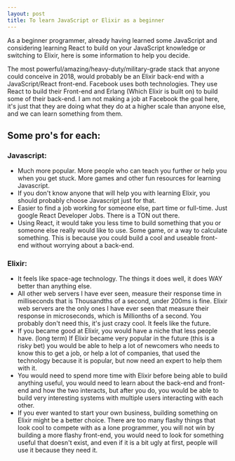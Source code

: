 ```yaml
---
layout: post
title: To learn JavaScript or Elixir as a beginner
---
```


As a beginner programmer, already having learned some JavaScript and considering
learning React to build on your JavaScript knowledge or switching to Elixir,
here is some information to help you decide.

The most powerful/amazing/heavy-duty/military-grade stack that anyone could
conceive in 2018, would probably be an Elixir back-end with a JavaScript/React
front-end. Facebook uses both technologies. They use React to build their
Front-end and Erlang (Which Elixir is built on) to build some of their back-end.
I am not making a job at Facebook the goal here, it's just that they are doing
what they do at a higher scale than anyone else, and we can learn something from
them.

## Some pro's for each:

### Javascript:

- Much more popular. More people who can teach you further or help you when you
  get stuck. More games and other fun resources for learning Javascript.
- If you don't know anyone that will help you with learning Elixir, you should
  probably choose Javascript just for that.
- Easier to find a job working for someone else, part time or full-time. Just
  google React Developer Jobs. There is a TON out there.
- Using React, it would take you less time to build something that you or
  someone else really would like to use. Some game, or a way to calculate
  something. This is because you could build a cool and useable front-end
  without worrying about a back-end.

### Elixir:

- It feels like space-age technology. The things it does well, it does WAY
  better than anything else.
- All other web servers I have ever seen, measure their response time in
  milliseconds that is Thousandths of a second, under 200ms is fine. Elixir web
  servers are the only ones I have ever seen that measure their response in
  microseconds, which is Millionths of a second. You probably don't need this,
  it's just crazy cool. It feels like the future.
- If you became good at Elixir, you would have a niche that less people have.
  (long term) If Elixir became very popular in the future (this is a risky bet)
  you would be able to help a lot of newcomers who needs to know this to get a
  job, or help a lot of companies, that used the technology because it is
  popular, but now need an expert to help them with it.
- You would need to spend more time with Elixir before being able to build
  anything useful, you would need to learn about the back-end and front-end and
  how the two interacts, but after you do, you would be able to build very
  interesting systems with multiple users interacting with each other.
- If you ever wanted to start your own business, building something on Elixir
  might be a better choice. There are too many flashy things that look cool to
  compete with as a lone programmer, you will not win by building a more flashy
  front-end, you would need to look for something useful that doesn't exist, and
  even if it is a bit ugly at first, people will use it because they need it.
